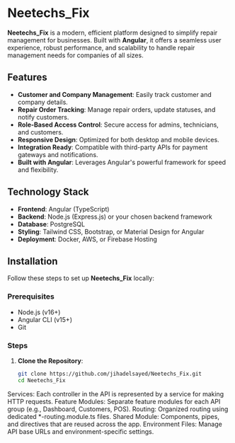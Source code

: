 # Neetechs_Fix

**Neetechs_Fix** is a modern, efficient platform designed to simplify repair management for businesses. Built with **Angular**, it offers a seamless user experience, robust performance, and scalability to handle repair management needs for companies of all sizes.

## Features
- **Customer and Company Management**: Easily track customer and company details.
- **Repair Order Tracking**: Manage repair orders, update statuses, and notify customers.
- **Role-Based Access Control**: Secure access for admins, technicians, and customers.
- **Responsive Design**: Optimized for both desktop and mobile devices.
- **Integration Ready**: Compatible with third-party APIs for payment gateways and notifications.
- **Built with Angular**: Leverages Angular's powerful framework for speed and flexibility.

## Technology Stack
- **Frontend**: Angular (TypeScript)
- **Backend**: Node.js (Express.js) or your chosen backend framework
- **Database**: PostgreSQL
- **Styling**: Tailwind CSS, Bootstrap, or Material Design for Angular
- **Deployment**: Docker, AWS, or Firebase Hosting

## Installation
Follow these steps to set up **Neetechs_Fix** locally:

### Prerequisites
- Node.js (v16+)
- Angular CLI (v15+)
- Git

### Steps
1. **Clone the Repository**:
   ```bash
   git clone https://github.com/jihadelsayed/Neetechs_Fix.git
   cd Neetechs_Fix


Services: Each controller in the API is represented by a service for making HTTP requests.
Feature Modules: Separate feature modules for each API group (e.g., Dashboard, Customers, POS).
Routing: Organized routing using dedicated *-routing.module.ts files.
Shared Module: Components, pipes, and directives that are reused across the app.
Environment Files: Manage API base URLs and environment-specific settings.